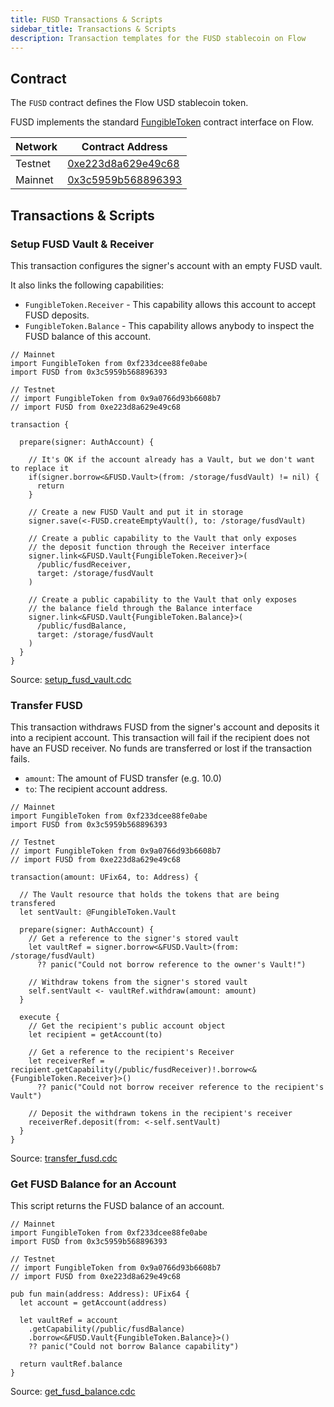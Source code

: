 ```yaml
---
title: FUSD Transactions & Scripts
sidebar_title: Transactions & Scripts
description: Transaction templates for the FUSD stablecoin on Flow 
---
```


## Contract

The `FUSD` contract defines the Flow USD stablecoin token.

FUSD implements the standard [FungibleToken](/core-contracts/fungible-token/)
contract interface on Flow.

| Network  | Contract Address     |
| -------- | -------------------- |
| Testnet  | [0xe223d8a629e49c68](https://flow-view-source.com/testnet/account/0xe223d8a629e49c68/contract/FUSD) |
| Mainnet  | [0x3c5959b568896393](https://flowscan.org/contract/A.3c5959b568896393.FUSD) |

## Transactions & Scripts

### Setup FUSD Vault & Receiver

This transaction configures the signer's account
with an empty FUSD vault.

It also links the following capabilities:

- `FungibleToken.Receiver` - This capability allows this account to accept FUSD deposits.
- `FungibleToken.Balance` - This capability allows anybody to inspect the FUSD balance of this account.

```cadence:title=setup_fusd_vault.cdc
// Mainnet
import FungibleToken from 0xf233dcee88fe0abe
import FUSD from 0x3c5959b568896393

// Testnet
// import FungibleToken from 0x9a0766d93b6608b7
// import FUSD from 0xe223d8a629e49c68

transaction {

  prepare(signer: AuthAccount) {

    // It's OK if the account already has a Vault, but we don't want to replace it
    if(signer.borrow<&FUSD.Vault>(from: /storage/fusdVault) != nil) {
      return
    }
    
    // Create a new FUSD Vault and put it in storage
    signer.save(<-FUSD.createEmptyVault(), to: /storage/fusdVault)

    // Create a public capability to the Vault that only exposes
    // the deposit function through the Receiver interface
    signer.link<&FUSD.Vault{FungibleToken.Receiver}>(
      /public/fusdReceiver,
      target: /storage/fusdVault
    )

    // Create a public capability to the Vault that only exposes
    // the balance field through the Balance interface
    signer.link<&FUSD.Vault{FungibleToken.Balance}>(
      /public/fusdBalance,
      target: /storage/fusdVault
    )
  }
}
```

Source: [setup\_fusd\_vault.cdc](https://github.com/onflow/fusd/blob/main/transactions/setup_fusd_vault.cdc)

### Transfer FUSD

This transaction withdraws FUSD from the signer's
account and deposits it into a recipient account.
This transaction will fail if the recipient 
does not have an FUSD receiver.
No funds are transferred or lost if the transaction fails.

- `amount`: The amount of FUSD transfer (e.g. 10.0)
- `to`: The recipient account address.

```cadence:title=transfer_fusd.cdc
// Mainnet
import FungibleToken from 0xf233dcee88fe0abe
import FUSD from 0x3c5959b568896393

// Testnet
// import FungibleToken from 0x9a0766d93b6608b7
// import FUSD from 0xe223d8a629e49c68

transaction(amount: UFix64, to: Address) {

  // The Vault resource that holds the tokens that are being transfered
  let sentVault: @FungibleToken.Vault

  prepare(signer: AuthAccount) {
    // Get a reference to the signer's stored vault
    let vaultRef = signer.borrow<&FUSD.Vault>(from: /storage/fusdVault)
      ?? panic("Could not borrow reference to the owner's Vault!")

    // Withdraw tokens from the signer's stored vault
    self.sentVault <- vaultRef.withdraw(amount: amount)
  }

  execute {
    // Get the recipient's public account object
    let recipient = getAccount(to)

    // Get a reference to the recipient's Receiver
    let receiverRef = recipient.getCapability(/public/fusdReceiver)!.borrow<&{FungibleToken.Receiver}>()
      ?? panic("Could not borrow receiver reference to the recipient's Vault")

    // Deposit the withdrawn tokens in the recipient's receiver
    receiverRef.deposit(from: <-self.sentVault)
  }
}
```

Source: [transfer_fusd.cdc](https://github.com/onflow/fusd/blob/main/transactions/transfer_fusd.cdc)

### Get FUSD Balance for an Account

This script returns the FUSD balance of an account.

```cadence:title=get_fusd_balance.cdc
// Mainnet
import FungibleToken from 0xf233dcee88fe0abe
import FUSD from 0x3c5959b568896393

// Testnet
// import FungibleToken from 0x9a0766d93b6608b7
// import FUSD from 0xe223d8a629e49c68

pub fun main(address: Address): UFix64 {
  let account = getAccount(address)

  let vaultRef = account
    .getCapability(/public/fusdBalance)
    .borrow<&FUSD.Vault{FungibleToken.Balance}>()
    ?? panic("Could not borrow Balance capability")

  return vaultRef.balance
}
```

Source: [get\_fusd\_balance.cdc](https://github.com/onflow/fusd/blob/main/transactions/scripts/get_fusd_balance.cdc)
